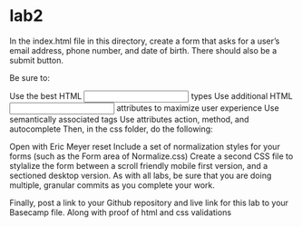 # lab2
In the index.html file in this directory, create a form that asks for a user’s email address, phone number, and date of birth. There should also be a submit button.

Be sure to:

Use the best HTML <input> types
Use additional HTML <input> attributes to maximize user experience
Use semantically associated <label> tags
Use attributes action, method, and autocomplete
Then, in the css folder, do the following:

Open with Eric Meyer reset
Include a set of normalization styles for your forms (such as the Form area of Normalize.css)
Create a second CSS file to stylalize the form between a scroll friendly mobile first version, and a sectioned desktop version.
As with all labs, be sure that you are doing multiple, granular commits as you complete your work.

Finally, post a link to your Github repository and live link for this lab to your Basecamp file. Along with proof of html and css validations

